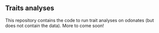 ## Traits analyses

This repository contains the code to run trait analyses on odonates (but does not contain the data). More to come soon!
